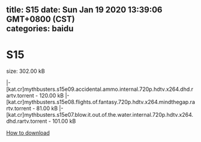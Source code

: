 
title: S15
date: Sun Jan 19 2020 13:39:06 GMT+0800 (CST)    
categories: baidu
---

# S15
size: 302.00 kB
 
 
|- [kat.cr]mythbusters.s15e09.accidental.ammo.internal.720p.hdtv.x264.dhd.rartv.torrent - 120.00 kB
|- [kat.cr]mythbusters.s15e08.flights.of.fantasy.720p.hdtv.x264.mindthegap.rartv.torrent - 81.00 kB
|- [kat.cr]mythbusters.s15e07.blow.it.out.of.the.water.internal.720p.hdtv.x264.dhd.rartv.torrent - 101.00 kB

[How to download](https://bpcam.bemobtrk.com/go/2ceec3aa-1ca2-46d6-b9ff-aaa5c184517c?jno=902)